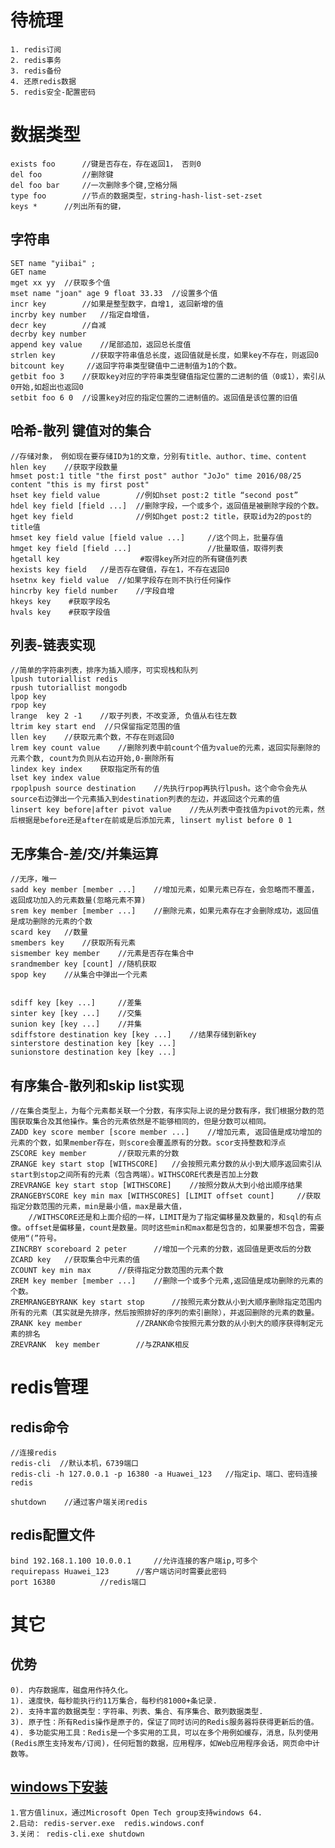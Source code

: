 
# 待梳理
	1. redis订阅
	2. redis事务
	3. redis备份
	4. 还原redis数据
	5. redis安全-配置密码
	

# 数据类型
	exists foo		//键是否存在，存在返回1， 否则0
	del foo			//删除键
	del foo bar		//一次删除多个键,空格分隔
	type foo		//节点的数据类型，string-hash-list-set-zset
	keys *		//列出所有的键，
	
## 字符串
	SET name "yiibai" ; 	
	GET name
	mget xx yy	//获取多个值
	mset name "joan" age 9 float 33.33	//设置多个值
	incr key  		//如果是整型数字，自增1, 返回新增的值
	incrby key number 	//指定自增值，
	decr key		//自减
	decrby key number
	append key value 	//尾部追加，返回总长度值
	strlen key        //获取字符串值总长度，返回值就是长度，如果key不存在，则返回0
	bitcount key 	 //返回字符串类型键值中二进制值为1的个数。
	getbit foo 3	//获取key对应的字符串类型键值指定位置的二进制的值（0或1），索引从0开始,如超出也返回0
	setbit foo 6 0	//设置key对应的指定位置的二进制值的。返回值是该位置的旧值
	
	
## 哈希-散列 键值对的集合
	//存储对象， 例如现在要存储ID为1的文章，分别有title、author、time、content
	hlen key	//获取字段数量
	hmset post:1 title "the first post" author "JoJo" time 2016/08/25 content "this is my first post"
	hset key field value   		//例如hset post:2 title “second post”
	hdel key field [field ...]	//删除字段，一个或多个，返回值是被删除字段的个数。
	hget key field             	//例如hget post:2 title，获取id为2的post的title值
	hmset key field value [field value ...]  	//这个同上，批量存值
	hmget key field [field ...]                 //批量取值，取得列表
	hgetall key                  #取得key所对应的所有键值列表
	hexists key field	//是否存在键值，存在1，不存在返回0
	hsetnx key field value	//如果字段存在则不执行任何操作
	hincrby key field number	//字段自增
	hkeys key    #获取字段名	
	hvals key    #获取字段值
	
## 列表-链表实现
	//简单的字符串列表，排序为插入顺序，可实现栈和队列
	lpush tutoriallist redis
	rpush tutoriallist mongodb
	lpop key
	rpop key	
	lrange 	key 2 -1	//取子列表，不改变源, 负值从右往左数
	ltrim key start end	 //只保留指定范围的值
	llen key	//获取元素个数，不存在则返回0
	lrem key count value	//删除列表中前count个值为value的元素，返回实际删除的元素个数, count为负则从右边开始,0-删除所有
	lindex key index	获取指定所有的值
	lset key index value
	rpoplpush source destination	//先执行rpop再执行lpush。这个命令会先从source右边弹出一个元素插入到destination列表的左边，并返回这个元素的值
	linsert key before|after pivot value	//先从列表中查找值为pivot的元素，然后根据是before还是after在前或是后添加元素, linsert mylist before 0 1
	
## 无序集合-差/交/并集运算
	//无序，唯一
	sadd key member [member ...]	//增加元素，如果元素已存在，会忽略而不覆盖，返回成功加入的元素数量(忽略元素不算)
	srem key member [member ...]	//删除元素，如果元素存在才会删除成功，返回值是成功删除的元素的个数
	scard key	//数量
	smembers key	//获取所有元素
	sismember key member	//元素是否存在集合中
	srandmember key [count]	//随机获取
	spop key	//从集合中弹出一个元素
	
	
	sdiff key [key ...]		//差集
	sinter key [key ...]	//交集
	sunion key [key ...]	//并集
	sdiffstore destination key [key ...]	//结果存储到新key
	sinterstore destination key [key ...]
	sunionstore destination key [key ...]
	
## 有序集合-散列和skip list实现
	//在集合类型上，为每个元素都关联一个分数，有序实际上说的是分数有序，我们根据分数的范围获取集合及其他操作。集合的元素依然是不能够相同的，但是分数可以相同。
	ZADD key score member [score member ...]	//增加元素, 返回值是成功增加的元素的个数，如果member存在，则score会覆盖原有的分数。scor支持整数和浮点
	ZSCORE key member		//获取元素的分数
	ZRANGE key start stop [WITHSCORE]	//会按照元素分数的从小到大顺序返回索引从start到stop之间所有的元素（包含两端）。WITHSCORE代表是否加上分数
	ZREVRANGE key start stop [WITHSCORE] 	//按照分数从大到小给出顺序结果
	ZRANGEBYSCORE key min max [WITHSCORES] [LIMIT offset count]		//获取指定分数范围的元素，min是最小值，max是最大值，
		//WITHSCORE还是和上面介绍的一样，LIMIT是为了指定偏移量及数量的，和sql的有点像。offset是偏移量，count是数量。同时这些min和max都是包含的，如果要想不包含，需要使用“(”符号。
	ZINCRBY scoreboard 2 peter		//增加一个元素的分数，返回值是更改后的分数
	ZCARD key	//获取集合中元素的值
	ZCOUNT key min max		//获得指定分数范围的元素个数
	ZREM key member [member ...]	//删除一个或多个元素,返回值是成功删除的元素的个数。
	ZREMRANGEBYRANK key start stop		//按照元素分数从小到大顺序删除指定范围内所有的元素（其实就是先排序，然后按照排好的序列的索引删除），并返回删除的元素的数量。
	ZRANK key member			//ZRANK命令按照元素分数的从小到大的顺序获得制定元素的排名
	ZREVRANK  key member		//与ZRANK相反


# redis管理
## redis命令
	//连接redis
	redis-cli  //默认本机，6739端口
	redis-cli -h 127.0.0.1 -p 16380 -a Huawei_123	//指定ip、端口、密码连接redis
		
	shutdown	//通过客户端关闭redis
	

## redis配置文件
	bind 192.168.1.100 10.0.0.1		//允许连接的客户端ip,可多个
	requirepass Huawei_123		//客户端访问时需要此密码
	port 16380			//redis端口
	
	

	
	
# 其它
## 优势
	0). 内存数据库，磁盘用作持久化。
	1). 速度快，每秒能执行约11万集合，每秒约81000+条记录.
	2). 支持丰富的数据类型：字符串、列表、集合、有序集合、散列数据类型.
	3). 原子性：所有Redis操作是原子的，保证了同时访问的Redis服务器将获得更新后的值。
	4). 多功能实用工具：Redis是一个多实用的工具，可以在多个用例如缓存，消息，队列使用(Redis原生支持发布/订阅)，任何短暂的数据，应用程序，如Web应用程序会话，网页命中计数等。	
	
## [windows下安装](https://github.com/MicrosoftArchive/redis/releases)
	1.官方值linux，通过Microsoft Open Tech group支持windows 64.
	2.启动: redis-server.exe  redis.windows.conf   
	3.关闭： redis-cli.exe shutdown
	
